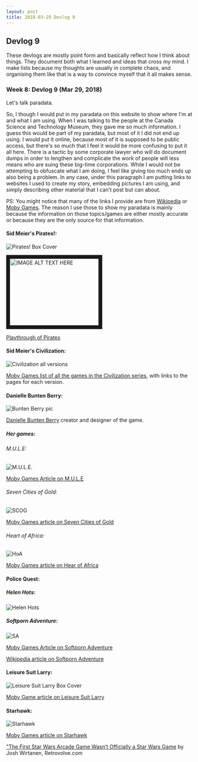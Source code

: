 ```yaml
---
layout: post
title: 2018-03-29 Devlog 9
---
```


## Devlog 9

These devlogs are mostly point form and basically reflect how I think about things. They document both what I learned and ideas that cross my mind. I make lists because my thoughts are usually in complete chaos, and organising them like that is a way to convince myself that it all makes sense.

### Week 8: Devlog 9 (Mar 29, 2018)

Let's talk paradata.

So, I though I would put in my paradata on this website to show where I'm at and what I am using. When I was talking to the people at the Canada Science and Technology Museum, they gave me so much information. I guess this would be part of my paradata, but most of it I did not end up using. I would put it online, because most of it is supposed to be public access, but there's so much that I feel it would be more confusing to put it all here. There is a tactic by some corporate lawyer who will do document dumps in order to lengthen and complicate the work of people will less means who are suing these big-time corporations. While I would not be attempting to obfuscate what I am doing, I feel like giving too much ends up also being a problem. In any case, under this paragraph I am putting links to websites I used to create my story, embedding pictures I am using, and simply describing other material that I can’t post but can about. 

PS: You might notice that many of the links I provide are from [Wikipedia](https://en.wikipedia.org/wiki/Wikipedia) or [Moby Games](https://www.mobygames.com/). The reason I use those to show my paradata is mainly because the information on those topics/games are either mostly accurate or because they are the only source for that information.

#### Sid Meier's Pirates!:

![Pirates! Box Cover](https://upload.wikimedia.org/wikipedia/en/4/46/Sid_Meier%27s_Pirates%21_%281987%29_Coverart.png "Pirates! Box Cover")

<a href="http://www.youtube.com/watch?feature=player_embedded&v=https://www.youtube.com/watch?v=wL68uw_RQow
" target="_blank"><img src="http://img.youtube.com/vi/https://www.youtube.com/watch?v=wL68uw_RQow/0.jpg" 
alt="IMAGE ALT TEXT HERE" width="240" height="180" border="10" /></a>

[Playthrough of Pirates](https://www.youtube.com/watch?v=wL68uw_RQow)

#### Sid Meier's Civilization:

![Civilization all versions](https://www.pcgamesn.com/sites/default/files/Civilization%20games%20ranked.jpg "Civilization all versions")

[Moby Games list of all the games in the Civilization series](https://www.mobygames.com/game-group/civilization-series), with links to the pages for each version.

#### Danielle Bunten Berry:

![Bunten Berry pic](https://proxy.duckduckgo.com/iur/?f=1&image_host=http%3A%2F%2F24.media.tumblr.com%2Ftumblr_m9zf8tB4Gw1rpkenpo1_400.jpg&u=http://78.media.tumblr.com/tumblr_m9zf8tB4Gw1rpkenpo1_400.jpg "Bunten Berry pic")

[Danielle Bunten Berry](https://en.wikipedia.org/wiki/Danielle_Bunten_Berry) creator and designer of the game.

##### Her games:

###### M.U.L.E:

![M.U.L.E.](https://www.mobygames.com/images/covers/s/22824-m-u-l-e-commodore-64-front-cover.jpg  "M.U.L.E.")

[Moby Games Article on M.U.L.E](https://www.mobygames.com/game/mule)

###### Seven Cities of Gold:

![SCOG](https://www.mobygames.com/images/covers/s/5505-the-seven-cities-of-gold-pc-booter-front-cover.jpg "SCOG")

[Moby Games article on Seven Cities of Gold](https://www.mobygames.com/game/seven-cities-of-gold)

###### Heart of Africa:

![HoA](https://www.mobygames.com/images/covers/s/74107-heart-of-africa-commodore-64-front-cover.jpg "HoA")

[Moby Games article on Hear of Africa](https://www.mobygames.com/game/c64/heart-of-africa)

#### Police Quest:

##### Helen Hots:

![Helen Hots](https://vignette.wikia.nocookie.net/policequest/images/3/32/Helen_Hots.jpg/revision/latest?cb=20090716060226 "Helen Hots") 

[1]: http://policequest.wikia.com/wiki/Helen_Hots "Police Quest Wikia article on Helen Hots" 

##### Softporn Adventure:

![SA](https://upload.wikimedia.org/wikipedia/en/1/13/Softporn_Adventure_box_cover.jpg "SA")

[Moby Games Article on Softporn Adventure](https://www.mobygames.com/game/softporn-adventure)

[Wikipedia article on Softporn Adventure](https://en.wikipedia.org/wiki/Softporn_Adventure)

#### Leisure Suit Larry:

![Leisure Suit Larry Box Cover](https://www.mobygames.com/images/covers/large/946883779-00.jpg "Leisure Suit Larry Box Cover") 

[Moby Game article on Leisure Suit Larry](https://www.mobygames.com/game-group/leisure-suit-larry-series)

#### Starhawk:

![Starhawk](https://proxy.duckduckgo.com/iu/?u=http%3A%2F%2Fwww.vernimark.com%2Farcade%2Fpcb%2Fstarhawk%2Fstarhawk01.jpg&f=1 "Starhawk")

[Moby Games article on Starhawk](https://www.mobygames.com/game/starhawk)

["The First Star Wars Arcade Game Wasn’t Officially a Star Wars Game](http://retrovolve.com/the-first-star-wars-arcade-game-wasnt-officially-a-star-wars-game/) by Josh Wirtanen, Retrovolve.com

